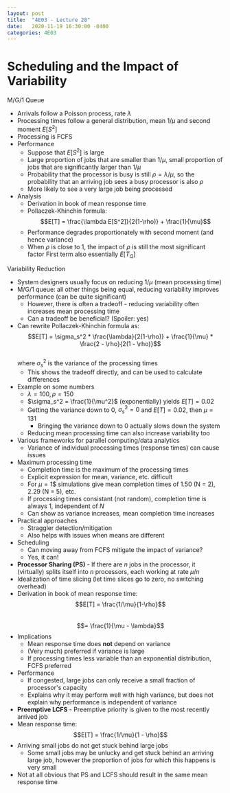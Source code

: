 ```yaml
---
layout: post
title:  "4E03 - Lecture 28"
date:   2020-11-19 16:30:00 -0400
categories: 4E03
---
```


Scheduling and the Impact of Variability
===

M/G/1 Queue
- Arrivals follow a Poisson process, rate $\lambda$
- Processing times follow a general distribution, mean $1/\mu$ and second moment $E[S^2]$
- Processing is FCFS
- Performance
    - Suppose that $E[S^2]$ is large
    - Large proportion of jobs that are smaller than $1/\mu$, small proportion of jobs that are significantly larger than $1/\mu$
    - Probability that the processor is busy is still $\rho = \lambda/\mu$, so the probability that an arriving job sees a busy processor is also $\rho$
    - More likely to see a very large job being processed
- Analysis
    - Derivation in book of mean response time
    - Pollaczek-Khinchin formula:  
    $$E[T] = \frac{\lambda E[S^2]}{2(1-\rho)} + \frac{1}{\mu}$$  
    - Performance degrades proportionately with second moment (and hence variance)
    - When $\rho$ is close to 1, the impact of $\rho$ is still the most significant factor
    First term also essentially $E[T_Q]$

Variability Reduction
- System designers usually focus on reducing $1/\mu$ (mean processing time)
- M/G/1 queue: all other things being equal, reducing variability improves performance (can be quite significant)
    - However, there is often a tradeoff - reducing variability often increases mean processing time
    - Can a tradeoff be beneficial? (Spoiler: yes)
- Can rewrite Pollaczek-Khinchin formula as:  
$$E[T] = \sigma_s^2 * \frac{\lambda}{2(1-\rho)} + \frac{1}{\mu} * \frac{2 - \rho}{2(1 - \rho)}$$  
where $\sigma_s^2$ is the variance of the processing times
    - This shows the tradeoff directly, and can be used to calculate differences
- Example on some numbers
    - $\lambda = 100, \rho = 150$  
    - $\sigma_s^2 = \frac{1}{\mu^2}$ (exponentially) yields $E[T] =0.02$
    - Getting the variance down to 0, $\sigma_s^2 = 0$ and $E[T] =0.02$, then $\mu = 131$
        - Bringing the variance down to 0 actually slows down the system
    - Reducing mean processing time can also increase variability too
- Various frameworks for parallel computing/data analytics
    - Variance of individual processing times (response times) can cause issues
- Maximum processing time
    - Completion time is the maximum of the processing times
    - Explicit expression for mean, variance, etc. difficult
    - For $\mu = 1$$ simulations give mean completion times of 1.50 (N = 2), 2.29 (N = 5), etc.
    - If processing times consistant (not random), completion time is always 1, independent of *N*
    - Can show as variance increases, mean completion time increases
- Practical approaches
    - Straggler detection/mitigation
    - Also helps with issues when means are different
- Scheduling
    - Can moving away from FCFS mitigate the impact of variance?
    - Yes, it can!
- **Processor Sharing (PS)** - If there are *n* jobs in the processor, it (virtually) splits itself into *n* processors, each working at rate $\mu/n$
- Idealization of time slicing (let time slices go to zero, no switching overhead)
- Derivation in book of mean response time:  
$$E[T] = \frac{1/\mu}{1-\rho}$$  
$$= \frac{1}{\mu - \lambda}$$
- Implications
    - Mean response time does **not** depend on variance
    - (Very much) preferred if variance is large
    - If processing times less variable than an exponential distribution, FCFS preferred
- Performance
    - If congested, large jobs can only receive a small fraction of processor's capacity
    - Explains why it may perform well with high variance, but does not explain why performance is independent of variance
- **Preemptive LCFS** - Preemptive priority is given to the most recently arrived job
- Mean response time:  
$$E[T] = \frac{1/\mu}{1 - \rho}$$  
- Arriving small jobs do not get stuck behind large jobs
    - Some small jobs may be unlucky and get stuck behind an arriving large job, however the proportion of jobs for which this happens is very small
- Not at all obvious that PS and LCFS should result in the same mean response time